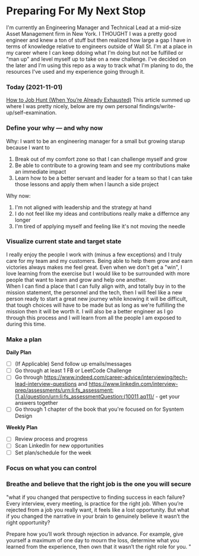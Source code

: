 # Preparing For My Next Stop
I'm currently an Engineering Manager and Technical Lead at a mid-size Asset Management firm in New York.  I THOUGHT I was a pretty good engineer and knew a ton of stuff but then realized how large a gap I have in terms of knowledge relative to engineers outside of Wall St.  I'm at a place in my career where I can keep ddoing what I'm doing but not be fulfilled or "man up" and level myself up to take on a new challenge.  I've decided on the later and I'm using this repo as a way to track what I'm planing to do, the resources I've used and my experience going through it. 

### Today (2021-11-01)
[How to Job Hunt (When You’re Already Exhausted)](http://hbr.org/2021/10/how-to-job-hunt-when-youre-already-exhausted?utm_source=pocket_mylist)
This article summed up where I was pretty nicely, below are my own personal findings/write-up/self-examination.

### Define your why — and why now
Why: I want to be an engineering manager for a small but growing starup because I want to 
1. Break out of my comfort zone so that I can challenge myself and grow
2. Be able to contribute to a growing team and see my contributions make an immediate impact
3. Learn how to be a better servant and leader for a team so that I can take those lessons and apply them when I launch a side project

Why now:
1. I'm not aligned with leadership and the strategy at hand
2. I do not feel like my ideas and contributions really make a differnce any longer
3. I'm tired of applying myself and feeling like it's not moving the needle

### Visualize current state and target state
I really enjoy the people I work with (minus a few exceptions) and I truly care for my team and my customers.  Being able to help them grow and earn victories always makes me feel great.  Even when we don't get a "win", I love learning from the exercise but I would like to be surrounded with more people that want to learn and grow and help one another.  
When I can find a place that I can fully align with, and totally buy in to the mission statement, the personnel and the tech, then I will feel like a new person ready to start a great new journey while knowing it will be difficult, that tough choices will have to be made but as long as we're fulfilling the mission then it will be worth it.  I will also be a better engineer as I go through this process and I will learn from all the people I am exposed to during this time.

### Make a plan
**Daily Plan**
- [ ] (If Applicable) Send follow up emails/messages
- [ ] Go through at least 1 FB or LeetCode Challenge
- [ ] Go through https://www.indeed.com/career-advice/interviewing/tech-lead-interview-questions and https://www.linkedin.com/interview-prep/assessments/urn:li:fs_assessment:(1,a)/question/urn:li:fs_assessmentQuestion:(10011,aq11)/ - get your answers together
- [ ] Go through 1 chapter of the book that you're focused on for Sysntem Design

**Weekly Plan**
- [ ] Review process and progress
- [ ] Scan LinkedIn for new opportunities
- [ ] Set plan/schedule for the week

### Focus on what you can control

### Breathe and believe that the right job is the one you will secure

"what if you changed that perspective to finding success in each failure? Every interview, every meeting, is practice for the right job. When you’re rejected from a job you really want, it feels like a lost opportunity. But what if you changed the narrative in your brain to genuinely believe it wasn’t the right opportunity?

Prepare how you’ll work through rejection in advance. For example, give yourself a maximum of one day to mourn the loss, determine what you learned from the experience, then own that it wasn’t the right role for you. "
